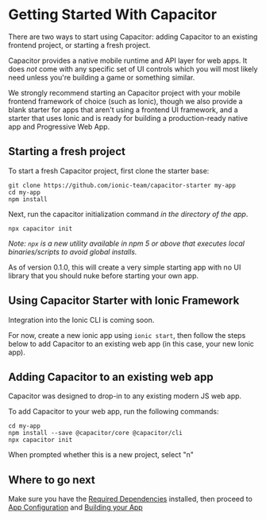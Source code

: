 # Getting Started With Capacitor

There are two ways to start using Capacitor: adding Capacitor to an existing frontend project, or starting a fresh project.

Capacitor provides a native mobile runtime and API layer for web apps. It does _not_ come with any specific
set of UI controls which you will most likely need unless you're building a game or something similar.

We strongly recommend starting an Capacitor project with your mobile frontend framework of choice (such as Ionic),
though we also provide a blank starter for apps that aren't using a frontend UI framework, and a starter that uses Ionic and
is ready for building a production-ready native app and Progressive Web App.

## Starting a fresh project

To start a fresh Capacitor project, first clone the starter base:

```
git clone https://github.com/ionic-team/capacitor-starter my-app
cd my-app
npm install
```

Next, run the capacitor initialization command _in the directory of the app_.

```
npx capacitor init
```

*Note: `npx` is a new utility available in npm 5 or above that executes local binaries/scripts to avoid global installs.*

As of version 0.1.0, this will create a very simple starting app with no UI library that you should nuke before
starting your own app.

## Using Capacitor Starter with Ionic Framework

Integration into the Ionic CLI is coming soon.

For now, create a new ionic app using `ionic start`, then follow the steps below to add
Capacitor to an existing web app (in this case, your new Ionic app).

## Adding Capacitor to an existing web app

Capacitor was designed to drop-in to any existing modern JS web app.

To add Capacitor to your web app, run the following commands:

```
cd my-app
npm install --save @capacitor/core @capacitor/cli
npx capacitor init
```

When prompted whether this is a new project, select "n"

## Where to go next

Make sure you have the [Required Dependencies](/docs/getting-started/dependencies) installed, then proceed to [App Configuration](/docs/basics/configuring-your-app) and [Building your App](/docs/basics/building-your-app)